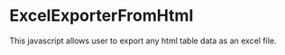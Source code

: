 # ExcelExporterFromHtml
This javascript allows user to export any html table data as an excel file.
